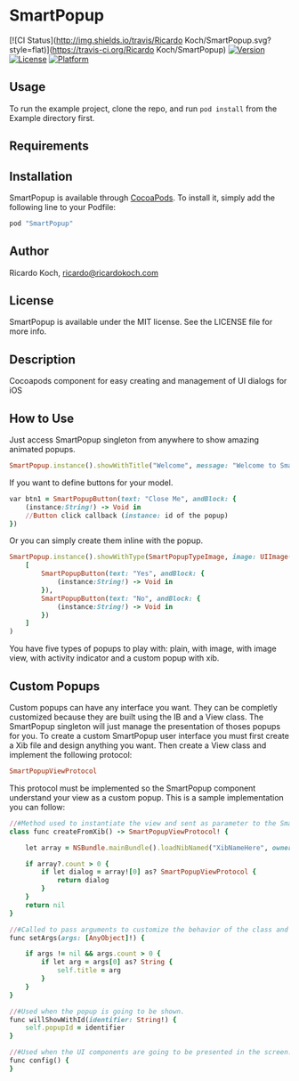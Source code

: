 # SmartPopup

[![CI Status](http://img.shields.io/travis/Ricardo Koch/SmartPopup.svg?style=flat)](https://travis-ci.org/Ricardo Koch/SmartPopup)
[![Version](https://img.shields.io/cocoapods/v/SmartPopup.svg?style=flat)](http://cocoapods.org/pods/SmartPopup)
[![License](https://img.shields.io/cocoapods/l/SmartPopup.svg?style=flat)](http://cocoapods.org/pods/SmartPopup)
[![Platform](https://img.shields.io/cocoapods/p/SmartPopup.svg?style=flat)](http://cocoapods.org/pods/SmartPopup)

## Usage

To run the example project, clone the repo, and run `pod install` from the Example directory first.

## Requirements

## Installation

SmartPopup is available through [CocoaPods](http://cocoapods.org). To install
it, simply add the following line to your Podfile:

```ruby
pod "SmartPopup"
```

## Author

Ricardo Koch, ricardo@ricardokoch.com

## License

SmartPopup is available under the MIT license. See the LICENSE file for more info.

## Description

Cocoapods component for easy creating and management of UI dialogs for iOS

## How to Use

Just access SmartPopup singleton from anywhere to show amazing animated popups. 

```ruby
SmartPopup.instance().showWithTitle("Welcome", message: "Welcome to Smart Popups!", buttons: nil)
```

If you want to define buttons for your model.

```ruby
var btn1 = SmartPopupButton(text: "Close Me", andBlock: {
    (instance:String!) -> Void in
    //Button click callback (instance: id of the popup)
})
```

Or you can simply create them inline with the popup.

```ruby
SmartPopup.instance().showWithType(SmartPopupTypeImage, image: UIImage(named: "questionIcon"), title: "Question", message: "Do you want to save?", buttons:
    [
        SmartPopupButton(text: "Yes", andBlock: {
            (instance:String!) -> Void in 
        }),
        SmartPopupButton(text: "No", andBlock: {
            (instance:String!) -> Void in
        })
    ]
)
```

You have five types of popups to play with: plain, with image, with image view, with activity indicator and a custom popup with xib.

## Custom Popups

Custom popups can have any interface you want. They can be completly customized because they are built using the IB and a View class. The SmartPopup singleton will just manage the presentation of thoses popups for you.
To create a custom SmartPopup user interface you must first create a Xib file and design anything you want. Then create a View class and implement the following protocol:

```ruby
SmartPopupViewProtocol
```

This protocol must be implemented so the SmartPopup component understand your view as a custom popup.
This is a sample implementation you can follow:

```ruby
//#Method used to instantiate the view and sent as parameter to the SmartPopup singleton
class func createFromXib() -> SmartPopupViewProtocol! {

    let array = NSBundle.mainBundle().loadNibNamed("XibNameHere", owner: self, options: nil)

    if array?.count > 0 {
        if let dialog = array![0] as? SmartPopupViewProtocol {
            return dialog
        }
    }
    return nil
}

//#Called to pass arguments to customize the behavior of the class and UI
func setArgs(args: [AnyObject]!) {

    if args != nil && args.count > 0 {
        if let arg = args[0] as? String {
            self.title = arg
        }
    }
}

//#Used when the popup is going to be shown.
func willShowWithId(identifier: String!) {
    self.popupId = identifier
}

//#Used when the UI components are going to be presented in the screen. This is when you should configure views, create or customize.
func config() {
}
```

